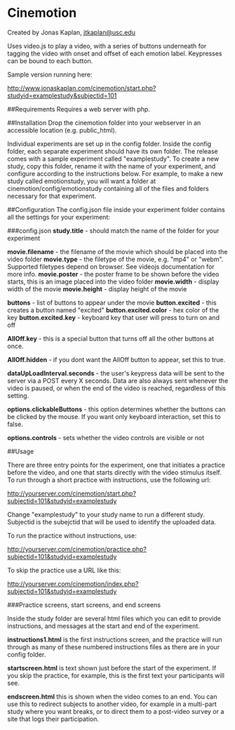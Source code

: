 # Cinemotion

Created by Jonas Kaplan, jtkaplan@usc.edu

Uses video.js to play a video, with a series of buttons underneath for tagging the video with onset and offset of each emotion label. Keypresses can be bound to each button. 

Sample version running here: 

http://www.jonaskaplan.com/cinemotion/start.php?studyid=examplestudy&subjectid=101


##Requirements
Requires a web server with php. 

##Installation
Drop the cinemotion folder into your webserver in an accessible location (e.g. public_html). 

Individual experiments are set up in the config folder. Inside the config folder, each separate experiment should have its own folder. The release comes with a sample experiment called "examplestudy". To create a new study, copy this folder, rename it with the name of your experiment, and configure according to the instructions below. For example, to make a new study called emotionstudy, you will want a folder at cinemotion/config/emotionstudy containing all of the files and folders necessary for that experiment. 

##Configuration
The config.json file inside your experiment folder contains all the settings for your experiment: 

###config.json
**study.title** - should match the name of the folder for your experiment

**movie.filename** - the filename of the movie which should be placed into the video folder
**movie.type** - the filetype of the movie, e.g. "mp4" or "webm". Supported filetypes depend on browser. See videojs documentation for more info.
**movie.poster** - the poster frame to be shown before the video starts, this is an image placed into the video folder
**movie.width** - display width of the movie 
**movie.height** - display height of the movie

**buttons** - list of buttons to appear under the movie
**button.excited** - this creates a button named "excited"
**button.excited.color** - hex color of the key
**button.excited.key** - keyboard key that user will press to turn on and off

**AllOff.key** - this is a special button that turns off all the other buttons at once. 

**AllOff.hidden** - if you dont want the AllOff button to appear, set this to true.

**dataUpLoadInterval.seconds** - the user's keypress data will be sent to the server via a POST every X seconds. Data are also always sent whenever the video is paused, or when the end of the video is reached, regardless of this setting.

**options.clickableButtons** - this option determines whether the buttons can be clicked by the mouse. If you want only keyboard interaction, set this to false. 

**options.controls** - sets whether the video controls are visible or not

##Usage

There are three entry points for the experiment, one that initiates a practice before the video, and one that starts directly with the video stimulus itself. To run through a short practice with instructions, use the following url: 

http://yourserver.com/cinemotion/start.php?subjectid=101&studyid=examplestudy

Change "examplestudy" to your study name to run a different study. 
Subjectid is the subejctid that will be used to identify the uploaded data. 

To run the practice without instructions, use: 

http://yourserver.com/cinemotion/practice.php?subjectid=101&studyid=examplestudy

To skip the practice use a URL like this: 

http://yourserver.com/cinemotion/index.php?subjectid=101&studyid=examplestudy

###Practice screens, start screens, and end screens

Inside the study folder are several html files which you can edit to provide instructions, and messages at the start and end of the experiment. 

**instructions1.html** is the first instructions screen, and the practice will run through as many of these numbered instructions files as there are in your config folder. 

**startscreen.html** is text shown just before the start of the experiment. If you skip the practice, for example, this is the first text your participants will see. 

**endscreen.html** this is shown when the video comes to an end. You can use this to redirect subjects to another video, for example in a multi-part study where you want breaks, or to direct them to a post-video survey or a site that logs their participation. 






